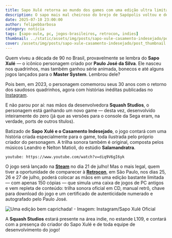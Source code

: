 ```yaml
---
title: Sapo Xulé retorna ao mundo dos games com uma edição ultra limitada!
description: O sapo mais mal cheiroso do brejo de Sapópolis voltou e desta vez, em um game inédito na Steam!
date: 2025-07-10 23:00:00
author: felipebbarbosa
category: notícia
tags: [sapo-xule, pc, jogos-brasileiros, retrocon, indies]
thumbnail: ../static/assets/img/posts/sapo-xule-casamento-indesejado/post_thumbnail.jpg
cover: /assets/img/posts/sapo-xule-casamento-indesejado/post_thumbnail.jpg
---
```


Quem viveu a década de 90 no Brasil, provavelmente se lembra do **Sapo Xulé** — o icônico personagem criado por **Paulo José da Silva**. Ele nasceu nos quadrinhos, mas também ganhou série animada, bonecos e até alguns jogos lançados para o **Master System**. Lembrou dele?

Pois bem, em 2023, o personagem comemorou seus 30 anos com o retorno dos saudosos quadrinhos, agora com histórias inéditas publicadas no [Instagram](https://www.instagram.com/sapoxuleoficial/).

E não parou por aí: nas mãos da desenvolvedora **Squash Studios**, o personagem está ganhando um novo game — desta vez, desenvolvido inteiramente do zero (já que as versões para o console da Sega eram, na verdade, ports de outros títulos).

Batizado de **Sapo Xulé e o Casamento Indesejado**, o jogo contará com uma história criada especialmente para o game, toda ilustrada pelo próprio criador do personagem. A trilha sonora também é original, composta pelos músicos Leandro e Nelton Matioli, do estúdio **Salamandratra**.

`youtube: https://www.youtube.com/watch?v=diq9V6gI6yk`

O jogo será lançado na [**Steam**](https://store.steampowered.com/app/2667990/Sapo_Xul_and_the_Unwanted_Marriage/) no dia 21 de julho! Mas o mais legal, quem tiver a oportunidade de comparecer à [**Retrocon**](https://retrocon.com.br/), em São Paulo, nos dias 25, 26 e 27 de julho, poderá colocar as mãos em uma edição bastante limitada — com apenas 150 cópias — que simula uma caixa de jogos de PC antigos e vem repleta de conteúdo: trilha sonora oficial em CD, manual retrô, chave para download do jogo e um certificado de autenticidade numerado e autografado pelo Paulo José.

![Uma edição bem caprichada! - Imagem: Instagram/Sapo Xulé Oficial](/assets/img/posts/sapo-xule-casamento-indesejado/sapo-xule-e-o-casamento-indesejado-edicao-limitada-divulgacao.jpg)

A **Squash Studios** estará presente na área indie, no estande L109, e contará com a presença do criador do Sapo Xulé e de toda equipe de desenvolvimento do jogo! 
